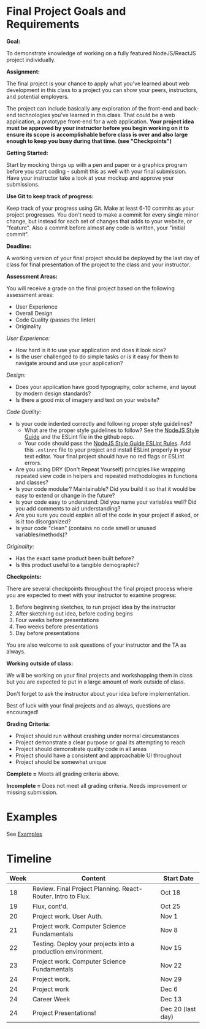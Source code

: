 # Final Project Goals and Requirements

**Goal:**

To demonstrate knowledge of working on a fully featured NodeJS/ReactJS project individually.

**Assignment:**

The final project is your chance to apply what you've learned about web development in this class to a project you can show your peers, instructors, and potential employers.

The project can include basically any exploration of the front-end and back-end technologies you've learned in this class. That could be a web application, a prototype front-end for a web application. **Your project idea must be approved by your instructor before you begin working on it to ensure its scope is accomplishable before class is over and also large enough to keep you busy during that time. (see "Checkpoints")**

**Getting Started:**

Start by mocking things up with a pen and paper or a graphics program before you start coding - submit this as well with your final submission. Have your instructor take a look at your mockup and approve your submissions.

**Use Git to keep track of progress:**

Keep track of your progress using Git. Make at least 6-10 commits as your project progresses. You don't need to make a commit for every single minor change, but instead for each set of changes that adds to your website, or "feature". Also a commit before almost any code is written, your "initial commit".

**Deadline:**

A working version of your final project should be deployed by the last day of class for final presentation of the project to the class and your instructor. 

**Assessment Areas:**

You will receive a grade on the final project based on the following assessment areas:

* User Experience
* Overall Design
* Code Quality (passes the linter)
* Originality

_User Experience:_

* How hard is it to use your application and does it look nice?
* Is the user challenged to do simple tasks or is it easy for them to navigate around and use your application?

_Design:_

* Does your application have good typography, color scheme, and layout by modern design standards?
* Is there a good mix of imagery and text on your website?

_Code Quality:_

* Is your code indented correctly and following proper style guidelines?
  * What are the proper style guidelines to follow? See the [NodeJS Style Guide](https://github.com/felixge/node-style-guide) and the ESLint file in the github repo.
  * Your code should pass the [NodeJS Style Guide ESLint Rules](https://github.com/felixge/node-style-guide/blob/master/.eslintrc). Add this `.eslinrc` file to your project and install ESLint properly in your text editor. Your final project should have no red flags or ESLint errors.
* Are you using DRY (Don't Repeat Yourself) principles like wrapping repeated view code in helpers and repeated methodologies in functions and classes?
* Is your code modular? Maintainable? Did you build it so that it would be easy to extend or change in the future?
* Is your code easy to understand: Did you name your variables well? Did you add comments to aid understanding?
* Are you sure you could explain all of the code in your project if asked, or is it too disorganized?
* Is your code "clean" (contains no code smell or unused variables/methods)?

_Originality:_
* Has the exact same product been built before?
* Is this product useful to a tangible demographic?

**Checkpoints:**

There are several checkpoints throughout the final project process where you are expected to meet with your instructor to examine progress:

1. Before beginning sketches, to run project idea by the instructor
2. After sketching out idea, before coding begins
3. Four weeks before presentations
4. Two weeks before presentations
5. Day before presentations

You are also welcome to ask questions of your instructor and the TA as always.

**Working outside of class:**

We will be working on your final projects and workshopping them in class but you are expected to put in a large amount of work outside of class. 

Don't forget to ask the instructor about your idea before implementation.

Best of luck with your final projects and as always, questions are encouraged!

**Grading Criteria:**

* Project should run without crashing under normal circumstances
* Project demonstrate a clear purpose or goal its attempting to reach
* Project should demonstrate quality code in all areas
* Project should have a consistent and approachable UI throughout
* Project should be somewhat unique

**Complete =** Meets all grading criteria above. 

**Incomplete =** Does not meet all grading criteria. Needs improvement or missing submission.

# Examples

See [Examples](./Examples.md)

# Timeline

Week | Content | Start Date
---- | ------- | -------
18 | Review. Final Project Planning. React-Router. Intro to Flux. | Oct 18
19 | Flux, cont'd. | Oct 25
20 | Project work. User Auth. | Nov 1
21 | Project work. Computer Science Fundamentals | Nov 8
22 | Testing. Deploy your projects into a production environment. | Nov 15
23 | Project work. Computer Science Fundamentals | Nov 22
24 | Project work. | Nov 29
24 | Project work | Dec 6
24 | Career Week | Dec 13
24 | Project Presentations! | Dec 20 (last day)
